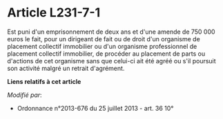 # Article L231-7-1

Est puni d'un emprisonnement de deux ans et d'une amende de 750 000 euros le fait, pour un dirigeant de fait ou de droit d'un
organisme de placement collectif immobilier ou d'un organisme professionnel de placement collectif immobilier, de procéder au
placement de parts ou d'actions de cet organisme sans que celui-ci ait été agréé ou s'il poursuit son activité malgré un
retrait d'agrément.

**Liens relatifs à cet article**

_Modifié par_:

  - Ordonnance n°2013-676 du 25 juillet 2013 - art. 36 10°
